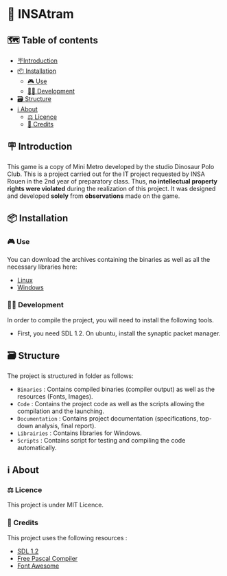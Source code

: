 # 🚃 INSAtram

## 🗺️ Table of contents

- [🪧Introduction](#🪧-introduction)
- [📦️ Installation](#📦️-installation)
    - [🎮️ Use](#🎮️-use)
    - [🧑‍💻 Development](#🧑‍💻-development)
- [🗃️ Structure](#🗃️-structure)
- [ℹ️ About](#ℹ️-about)
    - [⚖️ Licence](#⚖️-licence)
    - [📃 Credits](#📃-credits)

## 🪧 Introduction

This game is a copy of Mini Metro developed by the studio Dinosaur Polo Club.
This is a project carried out for the IT project requested by INSA Rouen in the 2nd year of preparatory class.
Thus, **no intellectual property rights were violated** during the realization of this project. It was designed and developed **solely** from **observations** made on the game.

## 📦️ Installation

### 🎮️ Use

You can download the archives containing the binaries as well as all the necessary libraries here:

- [Linux]()
- [Windows]()

### 🧑‍💻 Development

In order to compile the project, you will need to install the following tools.

- First, you need SDL 1.2. On ubuntu, install the synaptic packet manager.

## 🗃️ Structure

The project is structured in folder as follows:
- `Binaries` : Contains compiled binaries (compiler output) as well as the resources (Fonts, Images).
- `Code` : Contains the project code as well as the scripts allowing the compilation and the launching.
- `Documentation` : Contains project documentation (specifications, top-down analysis, final report).
- `Librairies` : Contains libraries for Windows.
- `Scripts` : Contains script for testing and compiling the code automatically.

## ℹ️ About

### ⚖️ Licence

This project is under MIT Licence.

### 📃 Credits

This project uses the following resources :
- [SDL 1.2](https://www.libsdl.org/index.php)
- [Free Pascal Compiler](https://www.freepascal.org/)
- [Font Awesome](https://fontawesome.com/)